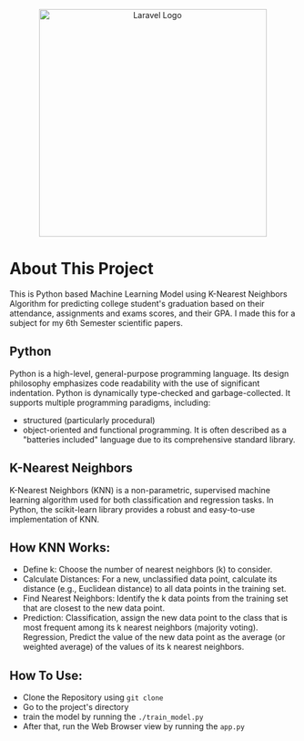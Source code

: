 <p align="center"><a href="https://laravel.com" target="_blank"><img src="https://www.python.org/static/img/python-logo.png" width="400" alt="Laravel Logo"></a></p>

# About This Project
This is Python based Machine Learning Model using K-Nearest Neighbors Algorithm for predicting college student's graduation based on their attendance, assignments and exams scores, and their GPA.
I made this for a subject for my 6th Semester scientific papers.

## Python

Python is a high-level, general-purpose programming language. Its design philosophy emphasizes code readability with the use of significant indentation. Python is dynamically type-checked and garbage-collected. It supports multiple programming paradigms, including:
- structured (particularly procedural)
- object-oriented and functional programming.
It is often described as a "batteries included" language due to its comprehensive standard library.

## K-Nearest Neighbors
K-Nearest Neighbors (KNN) is a non-parametric, supervised machine learning algorithm used for both classification and regression tasks. In Python, the scikit-learn library provides a robust and easy-to-use implementation of KNN. 

## How KNN Works:

- Define k: Choose the number of nearest neighbors (k) to consider.
- Calculate Distances: For a new, unclassified data point, calculate its distance (e.g., Euclidean distance) to all data points in the training set.
- Find Nearest Neighbors: Identify the k data points from the training set that are closest to the new data point.
- Prediction: Classification, assign the new data point to the class that is most frequent among its k nearest neighbors (majority voting). Regression, Predict the value of the new data point as the average (or weighted average) of the values of its k nearest neighbors.

## How To Use:

- Clone the Repository using  `git clone`
- Go to the project's directory
- train the model by running the `./train_model.py`
- After that, run the Web Browser view by running the `app.py`
